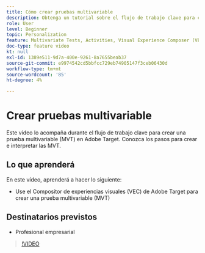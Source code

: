```yaml
---
title: Cómo crear pruebas multivariable
description: Obtenga un tutorial sobre el flujo de trabajo clave para crear una prueba multivariable (MVT) en Adobe Target. Conozca los pasos para crear e interpretar las MVT.
role: User
level: Beginner
topic: Personalization
feature: Multivariate Tests, Activities, Visual Experience Composer (VEC)
doc-type: feature video
kt: null
exl-id: 1389e511-9d7a-400e-9261-8a7655beab37
source-git-commit: e9974542cd5bbfcc729eb74905147f3ceb06430d
workflow-type: tm+mt
source-wordcount: '85'
ht-degree: 4%

---
```


# Crear pruebas multivariable

Este vídeo lo acompaña durante el flujo de trabajo clave para crear una prueba multivariable (MVT) en Adobe Target. Conozca los pasos para crear e interpretar las MVT.

## Lo que aprenderá

En este vídeo, aprenderá a hacer lo siguiente:

* Use el Compositor de experiencias visuales (VEC) de Adobe Target para crear una prueba multivariable (MVT)

## Destinatarios previstos

* Profesional empresarial

>[!VIDEO](https://video.tv.adobe.com/v/17395/?quality=12)
